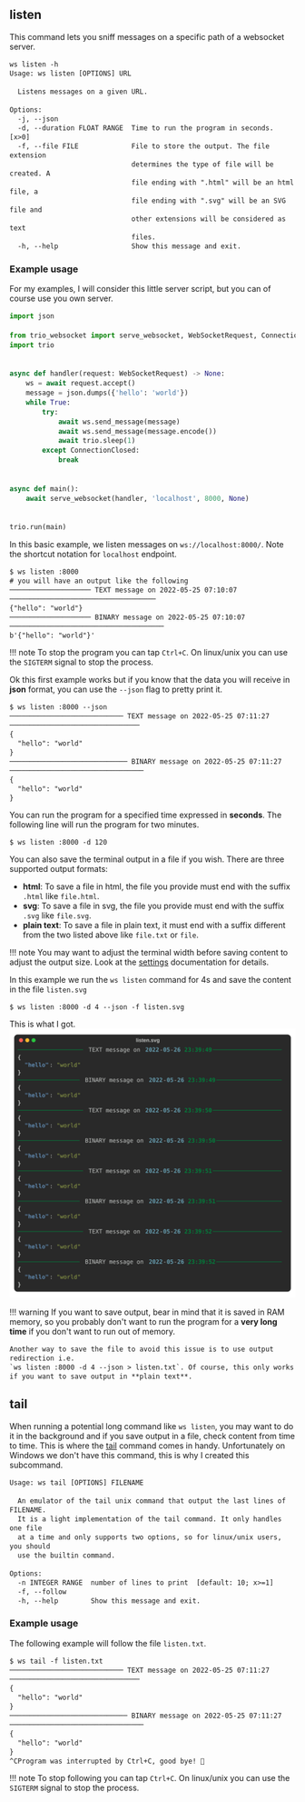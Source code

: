 ## listen

This command lets you sniff messages on a specific path of a websocket server.

```shell
ws listen -h
Usage: ws listen [OPTIONS] URL

  Listens messages on a given URL.

Options:
  -j, --json
  -d, --duration FLOAT RANGE  Time to run the program in seconds.  [x>0]
  -f, --file FILE             File to store the output. The file extension
                              determines the type of file will be created. A
                              file ending with ".html" will be an html file, a
                              file ending with ".svg" will be an SVG file and
                              other extensions will be considered as text
                              files.
  -h, --help                  Show this message and exit.
```

### Example usage

For my examples, I will consider this little server script, but you can of course use you own server.

```python
import json

from trio_websocket import serve_websocket, WebSocketRequest, ConnectionClosed
import trio


async def handler(request: WebSocketRequest) -> None:
    ws = await request.accept()
    message = json.dumps({'hello': 'world'})
    while True:
        try:
            await ws.send_message(message)
            await ws.send_message(message.encode())
            await trio.sleep(1)
        except ConnectionClosed:
            break


async def main():
    await serve_websocket(handler, 'localhost', 8000, None)


trio.run(main)
```

In this basic example, we listen messages on `ws://localhost:8000/`. Note the shortcut notation for `localhost` endpoint.

```shell
$ ws listen :8000
# you will have an output like the following
──────────────────── TEXT message on 2022-05-25 07:10:07 ────────────────────────────────────
{"hello": "world"}
──────────────────── BINARY message on 2022-05-25 07:10:07 ──────────────────────────────────────
b'{"hello": "world"}'
```

!!! note
    To stop the program you can tap `Ctrl+C`. On linux/unix you can use the `SIGTERM` signal to stop the process.

Ok this first example works but if you know that the data you will receive in **json** format, you can use the `--json`
flag to pretty print it.

```shell
$ ws listen :8000 --json
──────────────────────────── TEXT message on 2022-05-25 07:11:27 ────────────────────────────────
{
  "hello": "world"
}
───────────────────────────── BINARY message on 2022-05-25 07:11:27 ─────────────────────────────────
{
  "hello": "world"
}
```

You can run the program for a specified time expressed in **seconds**. The following line will run the program for two
minutes.

```shell
$ ws listen :8000 -d 120
```

You can also save the terminal output in a file if you wish. There are three supported output formats:

- **html**: To save a file in html, the file you provide must end with the suffix `.html` like `file.html`.
- **svg**: To save a file in svg, the file you provide must end with the suffix `.svg` like `file.svg`.
- **plain text**: To save a file in plain text, it must end with a suffix different from the two listed above like
  `file.txt` or `file`.

!!! note
    You may want to adjust the terminal width before saving content to adjust the output size. Look at the
    [settings](../settings.md) documentation for details.

In this example we run the `ws listen` command for 4s and save the content in the file `listen.svg`

```shell
$ ws listen :8000 -d 4 --json -f listen.svg
```

This is what I got. ![example of svg file result](../img/listen.svg)

!!! warning
    If you want to save output, bear in mind that it is saved in RAM memory, so you probably don't want to run the
    program for a **very long time** if you don't want to run out of memory.

    Another way to save the file to avoid this issue is to use output redirection i.e.
    `ws listen :8000 -d 4 --json > listen.txt`. Of course, this only works if you want to save output in **plain text**.

## tail

When running a potential long command like `ws listen`, you may want to do it in the background and if you save output
in a file, check content from time to time. This is where the [tail](https://man7.org/linux/man-pages/man1/tail.1.html)
command comes in handy. Unfortunately on Windows we don't have this command, this is why I created this subcommand.

```shell
Usage: ws tail [OPTIONS] FILENAME

  An emulator of the tail unix command that output the last lines of FILENAME.
  It is a light implementation of the tail command. It only handles one file
  at a time and only supports two options, so for linux/unix users, you should
  use the builtin command.

Options:
  -n INTEGER RANGE  number of lines to print  [default: 10; x>=1]
  -f, --follow
  -h, --help        Show this message and exit.
```

### Example usage

The following example will follow the file `listen.txt`.

```shell
$ ws tail -f listen.txt
──────────────────────────── TEXT message on 2022-05-25 07:11:27 ────────────────────────────────
{
  "hello": "world"
}
───────────────────────────── BINARY message on 2022-05-25 07:11:27 ─────────────────────────────────
{
  "hello": "world"
}
^CProgram was interrupted by Ctrl+C, good bye! 👋
```

!!! note
    To stop following you can tap `Ctrl+C`. On linux/unix you can use the `SIGTERM` signal to stop the process.
